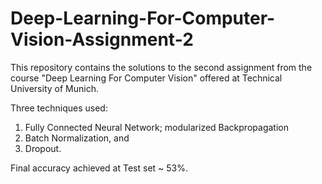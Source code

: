 # Deep-Learning-For-Computer-Vision-Assignment-2

This repository contains the solutions to the second assignment from the course "Deep Learning For Computer Vision" offered at Technical University of Munich.

Three techniques used:
1. Fully Connected Neural Network; modularized Backpropagation
2. Batch Normalization, and
3. Dropout.

Final accuracy achieved at Test set ~ 53%.
